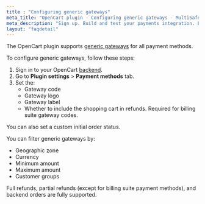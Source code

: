 ```yaml
---
title : "Configuring generic gateways"
meta_title: "OpenCart plugin - Configuring generic gateways - MultiSafepay Docs"
meta_description: "Sign up. Build and test your payments integration. Explore our products and services. Use our API Reference, SDKs, and wrappers. Get support."
layout: "faqdetail"
---
```

The OpenCart plugin supports [generic gateways](/faq/general/generic-gateways/) for all payment methods.  

To configure generic gateways, follow these steps:

1. Sign in to your OpenCart [backend](/getting-started/glossary/#backend).
2. Go to **Plugin settings** > **Payment methods** tab.
3. Set the:  
    - Gateway code  
    - Gateway logo  
    - Gateway label  
    - Whether to include the shopping cart in refunds. Required for billing suite gateway codes.

You can also set a custom initial order status.

You can filter generic gateways by:

- Geographic zone
- Currency
- Minimum amount
- Maximum amount
- Customer groups

Full refunds, partial refunds (except for billing suite payment methods), and backend orders are fully supported.
